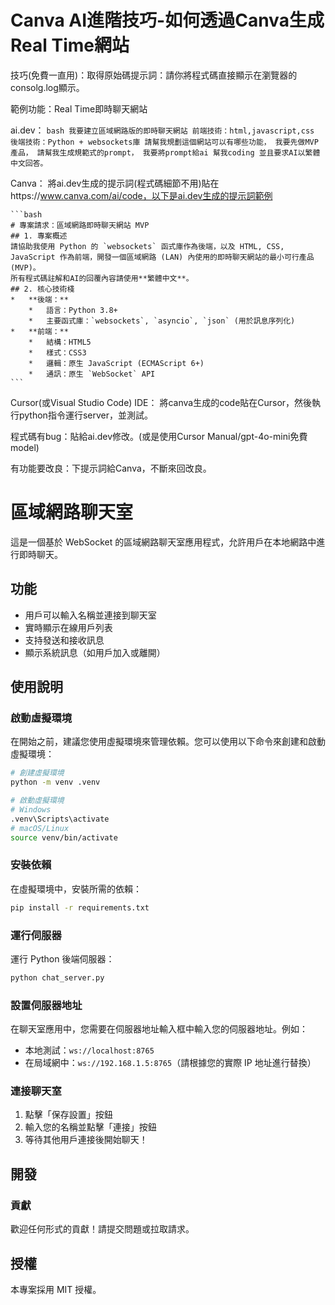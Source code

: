 # Canva AI進階技巧-如何透過Canva生成Real Time網站

技巧(免費一直用)：取得原始碼提示詞：請你將程式碼直接顯示在瀏覽器的consolg.log顯示。

範例功能：Real Time即時聊天網站

ai.dev：
	```bash
	我要建立區域網路版的即時聊天網站
	前端技術：html,javascript,css
	後端技術：Python + websockets庫
	請幫我規劃這個網站可以有哪些功能，
	我要先做MVP產品，
	請幫我生成規範式的prompt，
	我要將prompt給ai 幫我coding
	並且要求AI以繁體中文回答。
	```

Canva：
	將ai.dev生成的提示詞(程式碼細節不用)貼在https://www.canva.com/ai/code，以下是ai.dev生成的提示詞範例

	```bash
	# 專案請求：區域網路即時聊天網站 MVP
	## 1. 專案概述
	請協助我使用 Python 的 `websockets` 函式庫作為後端，以及 HTML, CSS, JavaScript 作為前端，開發一個區域網路 (LAN) 內使用的即時聊天網站的最小可行產品 (MVP)。
	所有程式碼註解和AI的回覆內容請使用**繁體中文**。
	## 2. 核心技術棧
	*   **後端：**
		*   語言：Python 3.8+
		*   主要函式庫：`websockets`, `asyncio`, `json` (用於訊息序列化)
	*   **前端：**
		*   結構：HTML5
		*   樣式：CSS3
		*   邏輯：原生 JavaScript (ECMAScript 6+)
		*   通訊：原生 `WebSocket` API
	```

Cursor(或Visual Studio Code) IDE：
	將canva生成的code貼在Cursor，然後執行python指令運行server，並測試。

程式碼有bug：貼給ai.dev修改。(或是使用Cursor Manual/gpt-4o-mini免費model)

有功能要改良：下提示詞給Canva，不斷來回改良。


# 區域網路聊天室

這是一個基於 WebSocket 的區域網路聊天室應用程式，允許用戶在本地網路中進行即時聊天。

## 功能

- 用戶可以輸入名稱並連接到聊天室
- 實時顯示在線用戶列表
- 支持發送和接收訊息
- 顯示系統訊息（如用戶加入或離開）

## 使用說明

### 啟動虛擬環境

在開始之前，建議您使用虛擬環境來管理依賴。您可以使用以下命令來創建和啟動虛擬環境：

```bash
# 創建虛擬環境
python -m venv .venv

# 啟動虛擬環境
# Windows
.venv\Scripts\activate
# macOS/Linux
source venv/bin/activate
```

### 安裝依賴

在虛擬環境中，安裝所需的依賴：

```bash
pip install -r requirements.txt
```

### 運行伺服器

運行 Python 後端伺服器：

```bash
python chat_server.py
```

### 設置伺服器地址

在聊天室應用中，您需要在伺服器地址輸入框中輸入您的伺服器地址。例如：

- 本地測試：`ws://localhost:8765`
- 在局域網中：`ws://192.168.1.5:8765`（請根據您的實際 IP 地址進行替換）

### 連接聊天室

1. 點擊「保存設置」按鈕
2. 輸入您的名稱並點擊「連接」按鈕
3. 等待其他用戶連接後開始聊天！

## 開發

### 貢獻

歡迎任何形式的貢獻！請提交問題或拉取請求。

## 授權

本專案採用 MIT 授權。